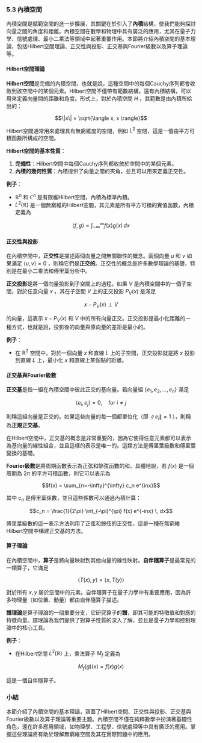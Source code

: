 ### 5.3 內積空間

內積空間是賦範空間的進一步擴展，其關鍵在於引入了**內積**結構，使我們能夠探討向量之間的角度和距離。內積空間在數學和物理中具有廣泛的應用，尤其在量子力學、信號處理、最小二乘法等領域中起著重要作用。本節將介紹內積空間的基本理論，包括Hilbert空間理論、正交性與投影、正交基與Fourier級數以及算子理論等。

#### Hilbert空間理論

**Hilbert空間**是完備的內積空間，也就是說，這種空間中的每個Cauchy序列都會收斂到該空間中的某個元素。Hilbert空間不僅帶有範數結構，還有內積結構，可以用來定義向量間的距離和角度。形式上，對於內積空間  $`H`$ ，其範數是由內積所給出的：


```math
\|x\| = \sqrt{\langle x, x \rangle}
```


Hilbert空間通常用來處理具有無窮維度的空間，例如  $`L^2`$  空間，這是一個由平方可積函數所構成的空間。

**Hilbert空間的基本性質**：
1. **完備性**：Hilbert空間中每個Cauchy序列都收斂於空間中的某個元素。
2. **內積的幾何性質**：內積提供了向量之間的夾角，並且可以用來定義正交性。

**例子**：
-  $`\mathbb{R}^n`$  和  $`\mathbb{C}^n`$  是有限維Hilbert空間，內積為標準內積。
-  $`L^2(\mathbb{R})`$  是一個無窮維的Hilbert空間，其元素是所有平方可積的實值函數，內積定義為

  
```math
\langle f, g \rangle = \int_{-\infty}^{\infty} f(x)g(x) \, dx
```


#### 正交性與投影

在內積空間中，**正交性**是描述兩個向量之間無關聯性的概念。兩個向量  $`u`$  和  $`v`$  如果滿足  $`\langle u, v \rangle = 0`$ ，則稱它們是**正交的**。正交性的概念是許多數學理論的基礎，特別是在最小二乘法和傅里葉分析中。

**正交投影**是將一個向量投影到子空間上的過程。如果  $`V`$  是內積空間中的一個子空間，對於任意向量  $`x`$ ，其在子空間  $`V`$  上的正交投影  $`P_V(x)`$  是滿足


```math
x - P_V(x) \perp V
```


的向量，這表示  $`x - P_V(x)`$  和  $`V`$  中的所有向量正交。正交投影是最小化距離的一種方式，也就是說，投影後的向量與原向量的差距是最小的。

**例子**：
- 在  $`\mathbb{R}^2`$  空間中，對於一個向量  $`x`$  和直線  $`L`$  上的子空間，正交投影就是將  $`x`$  投影到直線  $`L`$  上，最小化  $`x`$  和直線上某個點的距離。

#### 正交基與Fourier級數

**正交基**是指一組在內積空間中彼此正交的基向量。若向量組  $`\{e_1, e_2, \dots, e_n\}`$  滿足


```math
\langle e_i, e_j \rangle = 0, \quad \text{for } i \neq j
```

則稱這組向量是正交的。如果這些向量的每一個都單位化（即  $`\|e_i\| = 1`$ ），則稱為**正規正交基**。

在Hilbert空間中，正交基的概念是非常重要的，因為它使得任意元素都可以表示為基向量的線性組合，並且這樣的表示是唯一的。這類方法是傅里葉級數和傅里葉變換的基礎。

**Fourier級數**是將周期函數表示為正弦和餘弦函數的和。具體地說，若  $`f(x)`$  是一個周期為  $`2\pi`$  的平方可積函數，則它可以表示為


```math
f(x) = \sum_{n=-\infty}^{\infty} c_n e^{inx}
```

其中  $`c_n`$  是傅里葉係數，並且這些係數可以通過內積計算：


```math
c_n = \frac{1}{2\pi} \int_{-\pi}^{\pi} f(x) e^{-inx} \, dx
```

傅里葉級數的這一表示方法利用了正弦和餘弦的正交性，這是一種在無窮維Hilbert空間中構建正交基的方法。

#### 算子理論

在內積空間中，**算子**是將向量映射到其他向量的線性映射。**自伴隨算子**是最常見的一類算子，它滿足


```math
\langle T(x), y \rangle = \langle x, T(y) \rangle
```


對於所有  $`x, y`$  屬於空間中的元素。自伴隨算子在量子力學中有重要應用，因為許多物理量（如位置、動量）都由自伴隨算子描述。

**譜理論**是算子理論的一個重要分支，它研究算子的**譜**，即其可能的特徵值和對應的特徵向量。譜理論為我們提供了對算子性質的深入了解，並且是量子力學和控制理論中的核心工具。

**例子**：
- 在Hilbert空間  $`L^2(\mathbb{R})`$  上，乘法算子  $`M_f`$  定義為

  
```math
M_f(g)(x) = f(x)g(x)
```

  這是一個自伴隨算子。

### 小結

本節介紹了內積空間的基本理論，涵蓋了Hilbert空間、正交性與投影、正交基與Fourier級數以及算子理論等重要主題。內積空間不僅在純粹數學中扮演著基礎性角色，還在許多應用領域，如物理學、工程學、信號處理等中具有廣泛的應用。掌握這些理論將有助於理解無窮維空間及其在實際問題中的應用。